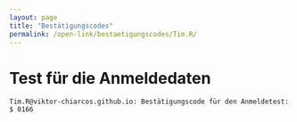 ```yaml
---
layout: page
title: "Bestätigungscodes"
permalink: /open-link/bestaetigungscodes/Tim.R/
---
```


# Test für die Anmeldedaten

    Tim.R@viktor-chiarcos.github.io: Bestätigungscode für den Anmeldetest: $ 0166
